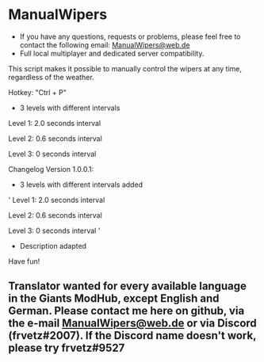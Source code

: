 # ManualWipers

- If you have any questions, requests or problems, please feel free to contact the following email: ManualWipers@web.de
- Full local multiplayer and dedicated server compatibility.

This script makes it possible to manually control the wipers at any time, regardless of the weather.

Hotkey: "Ctrl + P"

- 3 levels with different intervals

Level 1: 2.0 seconds interval

Level 2: 0.6 seconds interval

Level 3: 0 seconds interval

Changelog Version 1.0.0.1:
- 3 levels with different intervals added

'
Level 1: 2.0 seconds interval

Level 2: 0.6 seconds interval

Level 3: 0 seconds interval
'

- Description adapted


Have fun!

## Translator wanted for every available language in the Giants ModHub, except English and German. Please contact me here on github, via the e-mail ManualWipers@web.de or via Discord (frvetz#2007). If the Discord name doesn't work, please try frvetz#9527 ##
